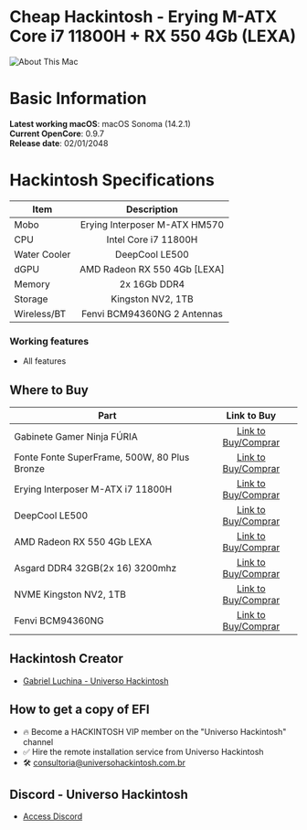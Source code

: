 # Cheap Hackintosh - Erying M-ATX Core i7 11800H + RX 550 4Gb (LEXA)

![About This Mac](https://github.com/luchina-gabriel/EFI-ERYING-INTERPOSER-Core-i7-11800H-RX550-FAKEID-PUBLIC/assets/23700365/0e17777c-0900-4dc9-a219-457a71a8d1e8)

# Basic Information

**Latest working macOS**: macOS Sonoma (14.2.1)
<br>
**Current OpenCore**: 0.9.7
<br>
**Release date**: 02/01/2048

# Hackintosh Specifications
|Item|Description|
|-|:-------:|
|Mobo|Erying Interposer M-ATX HM570|
|CPU|Intel Core i7 11800H|
|Water Cooler|DeepCool LE500|
|dGPU|AMD Radeon RX 550 4Gb [LEXA]|
|Memory|2x 16Gb DDR4|
|Storage|Kingston NV2, 1TB|
|Wireless/BT|Fenvi BCM94360NG 2 Antennas|

### Working features
- All features

## Where to Buy

|Part|Link to Buy|
|-|:-------:|
|Gabinete Gamer Ninja FÚRIA|[Link to Buy/Comprar](https://www.terabyteshop.com.br/produto/23065/gabinete-gamer-ninja-furia-rgb-mid-tower-vidro-temperado-atx-sem-fonte-com-3-fans?p=880853)|
|Fonte Fonte SuperFrame, 500W, 80 Plus Bronze|[Link to Buy/Comprar](https://www.terabyteshop.com.br/produto/17081/fonte-superframe-sf-b500fl-500w-80-plus-pfc-ativo-modular-sf-b500fl?p=880853)|
|Erying Interposer M-ATX i7 11800H|[Link to Buy/Comprar](https://s.click.aliexpress.com/e/_DDxsvvr)|
|DeepCool LE500|[Link to Buy/Comprar](https://www.terabyteshop.com.br/produto/22309/water-cooler-deepcool-le500-led-6-cores-240mm-intel-amd-r-le500-bklnmc-g-1?p=880853)|
|AMD Radeon RX 550 4Gb LEXA|[Link to Buy/Comprar](https://www.pichau.com.br/placa-de-video-afox-radeon-rx-550-4gb-gddr5-128-bit-afrx550-4096d5h4-v5)|
|Asgard DDR4 32GB(2x 16) 3200mhz|[Link to Buy/Comprar](https://mercadolivre.com/sec/1fxXgQC)|
|NVME Kingston NV2, 1TB|[Link to Buy/Comprar](https://mercadolivre.com/sec/2Goz61p)|
|Fenvi BCM94360NG|[Link to Buy/Comprar](https://s.click.aliexpress.com/e/_DEoqk93)|

## Hackintosh Creator
- [Gabriel Luchina - Universo Hackintosh](https://luchina.com.br)

## How to get a copy of EFI
- 🔥 Become a HACKINTOSH VIP member on the "Universo Hackintosh" channel
- ✅ Hire the remote installation service from Universo Hackintosh
- 🛠️ [consultoria@universohackintosh.com.br](mailto:consultoria@universohackintosh.com.br)

## Discord - Universo Hackintosh
- [Access Discord](https://discord.universohackintosh.com.br)
